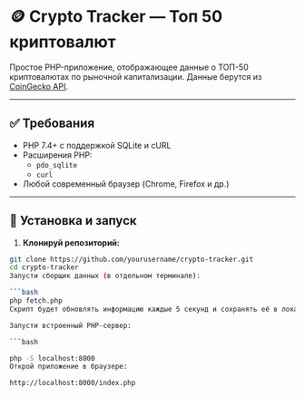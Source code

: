 # 🪙 Crypto Tracker — Топ 50 криптовалют

Простое PHP-приложение, отображающее данные о ТОП-50 криптовалютах по рыночной капитализации. Данные берутся из [CoinGecko API](https://www.coingecko.com/).

---

## ✅ Требования

- PHP 7.4+ с поддержкой SQLite и cURL
- Расширения PHP:
  - `pdo_sqlite`
  - `curl`
- Любой современный браузер (Chrome, Firefox и др.)

---

## 🚀 Установка и запуск

1. **Клонируй репозиторий:**

```bash
git clone https://github.com/yourusername/crypto-tracker.git
cd crypto-tracker
Запусти сборщик данных (в отдельном терминале):

```bash
php fetch.php
Скрипт будет обновлять информацию каждые 5 секунд и сохранять её в локальную SQLite-базу crypto_data.sqlite.

Запусти встроенный PHP-сервер:

```bash

php -S localhost:8000
Открой приложение в браузере:

http://localhost:8000/index.php